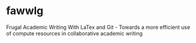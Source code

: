 # fawwlg
Frugal Academic Writing With LaTex and Git   - Towards a more efficient use of compute resources in collaborative academic writing 
